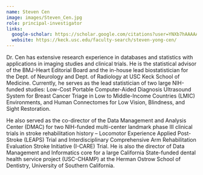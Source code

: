 ```yaml
---
name: Steven Cen
image: images/Steven_Cen.jpg
role: principal-investigator
links:
  google-scholar: https://scholar.google.com/citations?user=YNXb7hAAAAAJ&hl=en&cstart=0&pagesize=20
  website: https://keck.usc.edu/faculty-search/steven-yong-cen/
---
```


Dr. Cen has extensive research experience in databases and statistics with applications in imaging studies and clinical trials. He is the statistical advisor of the BMJ-Heart Editorial Board and the in-house lead biostatistician for the Dept. of Neurology and Dept. of Radiology at USC Keck School of Medicine. Currently, he serves as the lead statistician of two large NIH-funded studies: Low-Cost Portable Computer-Aided Diagnosis Ultrasound System for Breast Cancer Triage in Low to Middle-Income Countries (LMIC) Environments, and Human Connectomes for Low Vision, Blindness, and Sight Restoration.

He also served as the co-director of the Data Management and Analysis Center (DMAC) for two NIH-funded multi-center landmark phase III clinical trials in stroke rehabilitation history – Locomotor Experience Applied Post-Stroke (LEAPS) Trial and Interdisciplinary Comprehensive Arm Rehabilitation Evaluation Stroke Initiative (I-CARE) Trial. He is also the director of Data Management and Informatics core for a large California State-funded dental health service project (USC-CHAMP) at the Herman Ostrow School of Dentistry, University of Southern California.